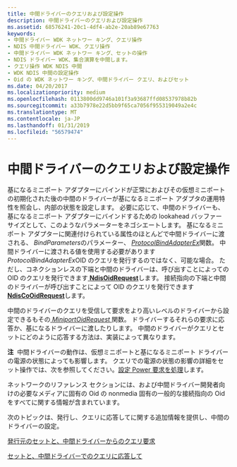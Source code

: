 ```yaml
---
title: 中間ドライバーのクエリおよび設定操作
description: 中間ドライバーのクエリおよび設定操作
ms.assetid: 68576241-20c1-4df4-ab2e-20ab89e67763
keywords:
- 中間ドライバー WDK ネットワー キング、クエリ操作
- NDIS 中間ドライバー WDK、クエリ操作
- 中間ドライバー WDK ネットワー キング、セットの操作
- NDIS ドライバー WDK、集合演算を中間します。
- クエリ操作 WDK NDIS 中間
- WDK NDIS 中間の設定操作
- Oid の WDK ネットワー キング、中間ドライバー クエリ、およびセット
ms.date: 04/20/2017
ms.localizationpriority: medium
ms.openlocfilehash: 0113800dd9746a101f3a93687ffd08537978b82b
ms.sourcegitcommit: a33b7978e22d5bb9f65ca7056f955319049a2e4c
ms.translationtype: MT
ms.contentlocale: ja-JP
ms.lasthandoff: 01/31/2019
ms.locfileid: "56579474"
---
```

# <a name="intermediate-driver-query-and-set-operations"></a>中間ドライバーのクエリおよび設定操作





基になるミニポート アダプターにバインドが正常におよびその仮想ミニポートの初期化された後の中間のドライバーが基になるミニポート アダプタの運用特性を照会し、内部の状態を設定します。 必要に応じて、中間のドライバーも、基になるミニポート アダプターにバインドするための lookahead バッファー サイズとして、このようなパラメーターをネゴシエートします。 基になるミニポート アダプターに関連付けられている属性のほとんどで中間ドライバーに渡される、 *BindParameters*のパラメーター、 [ *ProtocolBindAdapterEx*](https://msdn.microsoft.com/library/windows/hardware/ff570220)関数。 中間ドライバーに渡される値を使用する必要があります*ProtocolBindAdapterEx*OID のクエリを発行するのではなく、可能な場合。 ただし、コネクションレスの下端と中間のドライバーは、呼び出すことによっての OID のクエリを発行できます[ **NdisOidRequest**](https://msdn.microsoft.com/library/windows/hardware/ff563710)します。 接続指向の下端と中間のドライバーが呼び出すことによって OID のクエリを発行できます[ **NdisCoOidRequest**](https://msdn.microsoft.com/library/windows/hardware/ff561711)します。

中間のドライバーのクエリを受信して要求をより高いレベルのドライバーから設定できるもその[ *MiniportOidRequest* ](https://msdn.microsoft.com/library/windows/hardware/ff559416)関数。 ドライバーするそれらの要求に応答か、基になるドライバーに渡したりします。 中間のドライバーがクエリとセットにどのように応答する方法は、実装によって異なります。

**注**  中間ドライバーの動作は、仮想ミニポートと基になるミニポート ドライバーの電源の状態によっても影響します。 クエリでの電源の状態の影響の詳細をセット操作では、次を参照してください。[設定 Power 要求を処理](handling-a-set-power-request.md)します。

 

ネットワークのリファレンス セクションには、および中間ドライバー開発者向けの必要なメディアに固有の Oid の nonmedia 固有の一般的な接続指向の Oid をすべてに関する情報が含まれています。

次のトピックは、発行し、クエリに応答してに関する追加情報を提供し、中間のドライバーの設定。

[発行元のセットと、中間ドライバーからのクエリ要求](issuing-set-and-query-requests-from-an-intermediate-driver.md)

[セットと、中間ドライバーでのクエリに応答して](responding-to-sets-and-queries-in-an-intermediate-driver.md)

 

 





